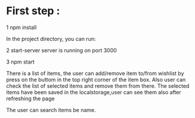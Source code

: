# First step :
 
1 npm install


In the project directory, you can run:


2 start-server
 server is running on port 3000

3 npm start

 There is a list of items, the user can add/remove item to/from wishlist by press on the buttom in the top right corner of the item box.
 Also user can check the list of selected items and remove them from there.
 The selected items have been saved in the localstorage,user can see them also after refreshing the page
 
 The user can search items be name.
  
 
